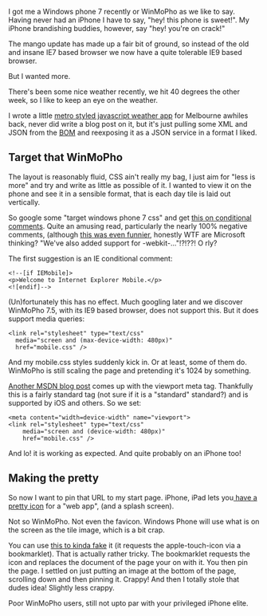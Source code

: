 I got me a Windows phone 7 recently or WinMoPho as we like to say.  Having never had an iPhone I have to say, "hey! this phone is sweet!". My iPhone brandishing buddies, however, say "hey! you're on crack!"

The mango update has made up a fair bit of ground, so instead of the old and insane IE7 based browser we now have a quite tolerable IE9 based browser.

But I wanted more.

There's been some nice weather recently, we hit 40 degrees the other week, so I like to keep an eye on the weather.

I wrote a little [metro styled javascript weather app](http://benmcevoy.com.au/projects/metro-weather/default.htm) for Melbourne awhiles back, never did write a blog post on it, but it's just pulling some XML and JSON from the [BOM](http://www.bom.gov.au/) and reexposing it as a JSON service in a format I liked.

## Target that WinMoPho ##

The layout is reasonably fluid, CSS ain't really my bag, I just aim for "less is more" and try and write as little as possible of it.  I wanted to view it on the phone and see it in a sensible format, that is each day tile is laid out vertically.

So google some "target windows phone 7 css" and get [this on conditional comments](https://blogs.msdn.com/b/iemobile/archive/2010/12/08/targeting-mobile-optimized-css-at-windows-phone-7.aspx?Redirected=true). Quite an amusing read, particularly the nearly 100% negative comments, (although [this was even funnier](https://blogs.msdn.com/b/iemobile/archive/2010/05/10/javascript-and-css-changes-in-ie-mobile-for-windows-phone-7.aspx?Redirected=true), honestly WTF are Microsoft thinking? "We've also added support for -webkit-..."!?!??! O rly?

The first suggestion is an IE conditional comment:

<pre><code>&lt;!--[if IEMobile]&gt;
&lt;p>Welcome to Internet Explorer Mobile.&lt;/p&gt;
&lt;![endif]--&gt;
</code></pre>

(Un)fortunately this has no effect.  Much googling later and we discover WinMoPho 7.5, with its IE9 based browser, does not support this.  But it does support media queries:

<pre><code>&lt;link rel="stylesheet" type="text/css"
  media="screen and (max-device-width: 480px)"
  href="mobile.css" /&gt;
</code></pre>

And my mobile.css styles suddenly kick in.  Or at least, some of them do.  WinMoPho is still scaling the page and pretending it's 1024 by something.

[Another MSDN blog post](https://blogs.msdn.com/b/iemobile/archive/2010/11/22/the-ie-mobile-viewport-on-windows-phone-7.aspx?Redirected=true) comes up with the viewport meta tag. Thankfully this is a fairly standard tag (not sure if it is a "standard" standard?) and is supported by iOS and others.  So we set:

<pre><code>&lt;meta content="width=device-width" name="viewport"&gt;
&lt;link rel="stylesheet" type="text/css" 
    media="screen and (device-width: 480px)" 
    href="mobile.css" /&gt;
</code></pre>

And lo! it is working as expected.  And quite probably on an iPhone too!

## Making the pretty ##

So now I want to pin that URL to my start page.  iPhone, iPad lets you[ have a pretty icon](http://www.jamiebutler.com/tutorials/iphone_web.php#5) for a "web app", (and a splash screen).  

Not so WinMoPho. Not even the favicon.  Windows Phone will use what is on the screen as the tile image, which is a bit crap.

You can use [this to kinda fake](http://www.web2tile.com/) it (it requests the apple-touch-icon via a bookmarklet). That is actually rather tricky.  The bookmarklet requests the icon and replaces the document of the page your on with it.  You then pin the page.  I settled on just putting an image at the bottom of the page, scrolling down and then pinning it.  Crappy!  And then I totally stole that dudes idea! Slightly less crappy.  

Poor WinMoPho users, still not upto par with your privileged iPhone elite.
